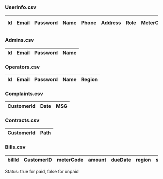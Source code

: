 
### UserInfo.csv

| Id  | Email | Password | Name | Phone | Address | Role | MeterCode | Adding Date  | Role |
| --- | ----- | -------- | ---- | ----- | ------- |------|-----------|--------------|------|
### Admins.csv

| Id  | Email | Password | Name |
| --- | ----- | -------- | ---- |
### Operators.csv

| Id  | Email | Password | Name | Region |
| --- | ----- | -------- | ---- | ------ |

### Complaints.csv

| CustomerId | Date | MSG |
| ---------- | ---- | --- |
### Contracts.csv

| CustomerId | Path |
| ---------- | ---- |

### Bills.csv
| billId | CustomerID | meterCode | amount | dueDate | region | status |
|---------|-----------|-----------|--------|---------|--------|--------|
Status: true for paid, false for unpaid